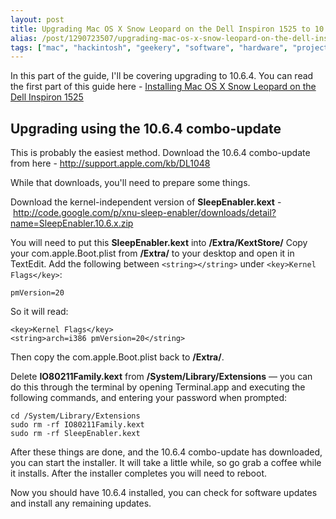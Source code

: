 ```yaml
---
layout: post
title: Upgrading Mac OS X Snow Leopard on the Dell Inspiron 1525 to 10.6.4
alias: /post/1290723507/upgrading-mac-os-x-snow-leopard-on-the-dell-inspiron
tags: ["mac", "hackintosh", "geekery", "software", "hardware", "projects"]
---
```


In this part of the guide, I'll be covering upgrading to 10.6.4. You can read the first part of this guide here - <a href="http://blog.omgmog.net/post/1265485126" target="_blank">Installing Mac OS X Snow Leopard on the Dell Inspiron 1525</a>

<!-- more -->

## Upgrading using the 10.6.4 combo-update

This is probably the easiest method. Download the 10.6.4 combo-update from here - <a href="http://support.apple.com/kb/DL1048" target="_blank">http://support.apple.com/kb/DL1048</a>

While that downloads, you'll need to prepare some things.

Download the kernel-independent version of **SleepEnabler.kext** - <a href="http://code.google.com/p/xnu-sleep-enabler/downloads/detail?name=SleepEnabler.10.6.x.zip" target="_blank">http://code.google.com/p/xnu-sleep-enabler/downloads/detail?name=SleepEnabler.10.6.x.zip</a>

You will need to put this **SleepEnabler.kext** into **/Extra/KextStore/**
Copy your com.apple.Boot.plist from **/Extra/** to your desktop and open it in TextEdit. Add the following between `<string></string>` under `<key>Kernel Flags</key>`:

<pre><code data-language="generic">pmVersion=20</code></pre>

So it will read:
<pre><code data-language="generic">&lt;key&gt;Kernel Flags&lt;/key&gt;
&lt;string&gt;arch=i386 pmVersion=20&lt;/string&gt;</code></pre>

Then copy the com.apple.Boot.plist back to **/Extra/**.

Delete **IO80211Family.kext** from **/System/Library/Extensions** &#8212; you can do this through the terminal by opening Terminal.app and executing the following commands, and entering your password when prompted:

<pre><code data-language="generic">cd /System/Library/Extensions
sudo rm -rf IO80211Family.kext
sudo rm -rf SleepEnabler.kext</code></pre>

After these things are done, and the 10.6.4 combo-update has downloaded, you can start the installer. It will take a little while, so go grab a coffee while it installs. After the installer completes you will need to reboot.

Now you should have 10.6.4 installed, you can check for software updates and install any remaining updates.
